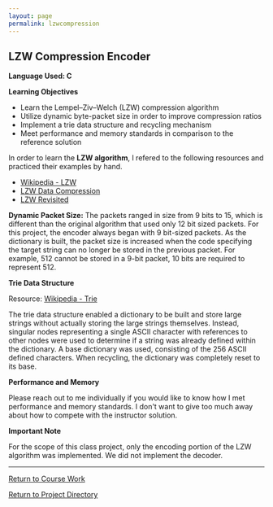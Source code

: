 ```yaml
---
layout: page
permalink: lzwcompression
---
```


**LZW Compression Encoder**
--------------

**Language Used: C**

**Learning Objectives**

* Learn the Lempel–Ziv–Welch (LZW) compression algorithm
* Utilize dynamic byte-packet size in order to improve compression ratios
* Implement a trie data structure and recycling mechanism
* Meet performance and memory standards in comparison to the reference solution

In order to learn the **LZW algorithm**, I refered to the following resources and practiced their examples by hand.
* [Wikipedia - LZW](https://en.wikipedia.org/wiki/Lempel%E2%80%93Ziv%E2%80%93Welch)
* [LZW Data Compression](http://marknelson.us/1989/10/01/lzw-data-compression/)
* [LZW Revisited](http://marknelson.us/2011/11/08/lzw-revisited/)

**Dynamic Packet Size:**
The packets ranged in size from 9 bits to 15, which is different than the original algorithm that used only 12 bit sized packets. For this project, the encoder always began with 9 bit-sized packets. As the dictionary is built, the packet size is increased when the code specifying the target string can no longer be stored in the previous packet. For example, 512 cannot be stored in a 9-bit packet, 10 bits are required to represent 512.

**Trie Data Structure**

Resource: [Wikipedia - Trie](https://en.wikipedia.org/wiki/Trie)

The trie data structure enabled a dictionary to be built and store large strings without actually storing the large strings themselves. Instead, singular nodes representing a single ASCII character with references to other nodes were used to determine if a string was already defined within the dictionary. A base dictionary was used, consisting of the 256 ASCII defined characters. When recycling, the dictionary was completely reset to its base.

**Performance and Memory**

Please reach out to me individually if you would like to know how I met performance and memory standards. I don't want to give too much away about how to compete with the instructor solution.

**Important Note**

For the scope of this class project, only the encoding portion of the LZW algorithm was implemented. We did not implement the decoder.

----------

[Return to Course Work](https://jonscott20.github.io/course_work/)

[Return to Project Directory](https://jonscott20.github.io/project_directory/)
